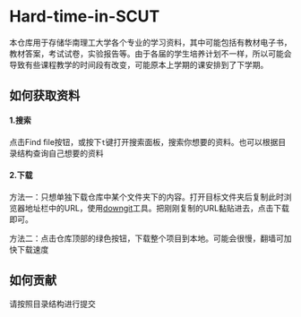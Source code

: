 # Hard-time-in-SCUT
本仓库用于存储华南理工大学各个专业的学习资料，其中可能包括有教材电子书，教材答案，考试试卷，实验报告等。由于各届的学生培养计划不一样，所以可能会导致有些课程教学的时间段有改变，可能原本上学期的课安排到了下学期。

## 如何获取资料

#### 1.搜索

点击Find file按钮，或按下`t`键打开搜索面板，搜索你想要的资料。也可以根据目录结构查询自己想要的资料

#### 2.下载

方法一：只想单独下载仓库中某个文件夹下的内容。打开目标文件夹后复制此时浏览器地址栏中的URL，使用[downgit](https://www.itsvse.com/downgit/)工具。把刚刚复制的URL黏贴进去，点击下载即可。

方法二：点击仓库顶部的绿色按钮，下载整个项目到本地。可能会很慢，翻墙可加快下载速度

## 如何贡献

请按照目录结构进行提交